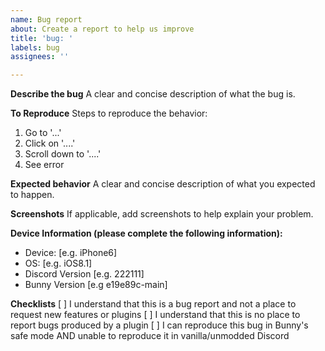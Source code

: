 ```yaml
---
name: Bug report
about: Create a report to help us improve
title: 'bug: '
labels: bug
assignees: ''

---
```


**Describe the bug**
A clear and concise description of what the bug is.

**To Reproduce**
Steps to reproduce the behavior:
1. Go to '...'
2. Click on '....'
3. Scroll down to '....'
4. See error

**Expected behavior**
A clear and concise description of what you expected to happen.

**Screenshots**
If applicable, add screenshots to help explain your problem.

**Device Information (please complete the following information):**
 - Device: [e.g. iPhone6]
 - OS: [e.g. iOS8.1]
 - Discord Version [e.g. 222111]
 - Bunny Version [e.g e19e89c-main]

**Checklists**
[ ] I understand that this is a bug report and not a place to request new features or plugins
[ ] I understand that this is no place to report bugs produced by a plugin
[ ] I can reproduce this bug in Bunny's safe mode AND unable to reproduce it in vanilla/unmodded Discord
